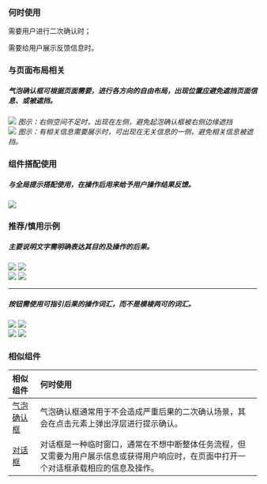 ### 何时使用

需要用户进行二次确认时；

需要给用户展示反馈信息时。

### 与页面布局相关

##### 气泡确认框可根据页面需要，进行各方向的自由布局，出现位置应避免遮挡页面信息、或被遮挡。

<div class="legend">
  <div class="item">
    <img src="https://tdesign.gtimg.com/site/design/guide/popconfirm/popconfirm-1@2x.png"/>
    <em>图示：右侧空间不足时，出现在左侧，避免起泡确认框被右侧边缘遮挡</em>
  </div>

  <div class="item">
    <img src="https://tdesign.gtimg.com/site/design/guide/popconfirm/popconfirm-2@2x.png"/>
    <em>图示：有相关信息需要展示时，可出现在无关信息的一侧，避免相关信息被遮挡。</em>

  </div>
</div>

### 组件搭配使用

##### 与全局提示搭配使用，在操作后用来给予用户操作结果反馈。

<img src="https://tdesign.gtimg.com/site/design/guide/popconfirm/popconfirm-3@2x.png" />

### 推荐/慎用示例

##### 主要说明文字需明确表达其目的及操作的后果。

<div class="legend">
  <div class="item">
    <img src="https://tdesign.gtimg.com/site/design/guide/popconfirm/popconfirm-4@2x.png"/>
    <img class="tag" src="https://tdesign.gtimg.com/site/doc/good.png" />
  </div>

  <div class="item">
    <img src="https://tdesign.gtimg.com/site/design/guide/popconfirm/popconfirm-5@2x.png"/>
    <img class="tag" src="https://tdesign.gtimg.com/site/doc/bad.png" />
  </div>
</div>

<hr />

##### 按钮需使用可指引后果的操作词汇，而不是模棱两可的词汇。

<div class="legend">
  <div class="item">
    <img src="https://tdesign.gtimg.com/site/design/guide/popconfirm/popconfirm-6@2x.png"/>
    <img class="tag" src="https://tdesign.gtimg.com/site/doc/good.png" />
  </div>

  <div class="item">
    <img src="https://tdesign.gtimg.com/site/design/guide/popconfirm/popconfirm-7@2x.png"/>
    <img class="tag" src="https://tdesign.gtimg.com/site/doc/bad.png" />
  </div>
</div>

### 相似组件

| 相似组件                   | 何时使用                                                                                                                               |
| :------------------------- | :------------------------------------------------------------------------------------------------------------------------------------- |
| [气泡确认框](./popconfirm) | 气泡确认框通常用于不会造成严重后果的二次确认场景，其会在点击元素上弹出浮层进行提示确认。                                               |
| [对话框](./dialog)         | 对话框是一种临时窗口，通常在不想中断整体任务流程，但又需要为用户展示信息或获得用户响应时，在页面中打开一个对话框承载相应的信息及操作。 |
